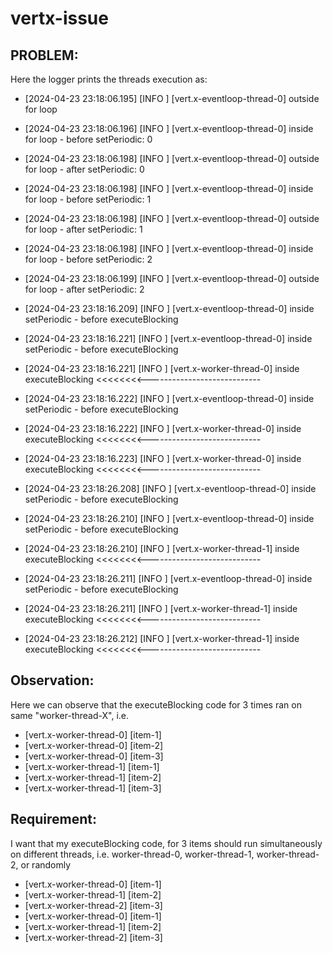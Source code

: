 # vertx-issue
## PROBLEM:
Here the logger prints the threads execution as:
* [2024-04-23 23:18:06.195] [INFO ] [vert.x-eventloop-thread-0] outside for loop
* [2024-04-23 23:18:06.196] [INFO ] [vert.x-eventloop-thread-0] inside for loop - before setPeriodic: 0
* [2024-04-23 23:18:06.198] [INFO ] [vert.x-eventloop-thread-0] outside for loop - after setPeriodic: 0
* [2024-04-23 23:18:06.198] [INFO ] [vert.x-eventloop-thread-0] inside for loop - before setPeriodic: 1
* [2024-04-23 23:18:06.198] [INFO ] [vert.x-eventloop-thread-0] outside for loop - after setPeriodic: 1
* [2024-04-23 23:18:06.198] [INFO ] [vert.x-eventloop-thread-0] inside for loop - before setPeriodic: 2
* [2024-04-23 23:18:06.199] [INFO ] [vert.x-eventloop-thread-0] outside for loop - after setPeriodic: 2
* [2024-04-23 23:18:16.209] [INFO ] [vert.x-eventloop-thread-0] inside setPeriodic - before executeBlocking
* [2024-04-23 23:18:16.221] [INFO ] [vert.x-eventloop-thread-0] inside setPeriodic - before executeBlocking

* [2024-04-23 23:18:16.221] [INFO ] [vert.x-worker-thread-0] inside executeBlocking <<<<<<<<----------------------------

* [2024-04-23 23:18:16.222] [INFO ] [vert.x-eventloop-thread-0] inside setPeriodic - before executeBlocking

* [2024-04-23 23:18:16.222] [INFO ] [vert.x-worker-thread-0] inside executeBlocking <<<<<<<<----------------------------
* [2024-04-23 23:18:16.223] [INFO ] [vert.x-worker-thread-0] inside executeBlocking <<<<<<<<----------------------------

* [2024-04-23 23:18:26.208] [INFO ] [vert.x-eventloop-thread-0] inside setPeriodic - before executeBlocking
* [2024-04-23 23:18:26.210] [INFO ] [vert.x-eventloop-thread-0] inside setPeriodic - before executeBlocking

* [2024-04-23 23:18:26.210] [INFO ] [vert.x-worker-thread-1] inside executeBlocking <<<<<<<<----------------------------
* [2024-04-23 23:18:26.211] [INFO ] [vert.x-eventloop-thread-0] inside setPeriodic - before executeBlocking

* [2024-04-23 23:18:26.211] [INFO ] [vert.x-worker-thread-1] inside executeBlocking <<<<<<<<----------------------------
* [2024-04-23 23:18:26.212] [INFO ] [vert.x-worker-thread-1] inside executeBlocking <<<<<<<<----------------------------

## Observation:
Here we can observe that the executeBlocking code for 3 times ran on same "worker-thread-X", i.e.
* [vert.x-worker-thread-0] [item-1]
* [vert.x-worker-thread-0] [item-2]
* [vert.x-worker-thread-0] [item-3]
* [vert.x-worker-thread-1] [item-1]
* [vert.x-worker-thread-1] [item-2]
* [vert.x-worker-thread-1] [item-3]

## Requirement:
I want that my executeBlocking code, for 3 items should run simultaneously on different threads, i.e. worker-thread-0, worker-thread-1, worker-thread-2, or randomly
* [vert.x-worker-thread-0] [item-1]
* [vert.x-worker-thread-1] [item-2]
* [vert.x-worker-thread-2] [item-3]
* [vert.x-worker-thread-0] [item-1]
* [vert.x-worker-thread-1] [item-2]
* [vert.x-worker-thread-2] [item-3]